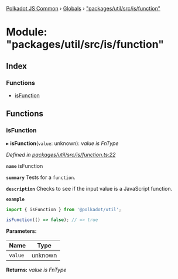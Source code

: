 [Polkadot JS Common](../README.md) › [Globals](../globals.md) › ["packages/util/src/is/function"](_packages_util_src_is_function_.md)

# Module: "packages/util/src/is/function"

## Index

### Functions

* [isFunction](_packages_util_src_is_function_.md#isfunction)

## Functions

###  isFunction

▸ **isFunction**(`value`: unknown): *value is FnType*

*Defined in [packages/util/src/is/function.ts:22](https://github.com/polkadot-js/common/blob/45c2afae/packages/util/src/is/function.ts#L22)*

**`name`** isFunction

**`summary`** Tests for a `function`.

**`description`** 
Checks to see if the input value is a JavaScript function.

**`example`** 
<BR>

```javascript
import { isFunction } from '@polkadot/util';

isFunction(() => false); // => true
```

**Parameters:**

Name | Type |
------ | ------ |
`value` | unknown |

**Returns:** *value is FnType*
